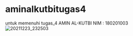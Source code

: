 # aminalkutbitugas4
untuk memenuhi tugas_4
AMIN AL-KUTBI
NIM : 180201003
![20211223_232503](https://user-images.githubusercontent.com/44771480/147263633-482356e9-58b5-4249-b54b-9b915f54c62c.gif)
